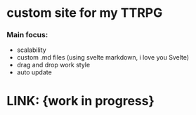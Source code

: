 # custom site for my TTRPG

### Main focus:
- scalability
- custom .md files (using svelte markdown, i love you Svelte)
- drag and drop work style
- auto update

# LINK: {work in progress}
